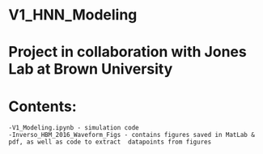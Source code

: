 # V1_HNN_Modeling

# Project in collaboration with Jones Lab at Brown University 

# Contents: 
	-V1_Modeling.ipynb - simulation code 
	-Inverso_HBM_2016_Waveform_Figs - contains figures saved in MatLab & pdf, as well as code to extract  datapoints from figures
	
